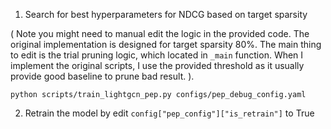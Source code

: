 1. Search for best hyperparameters for NDCG based on target sparsity

(
Note you might need to manual edit the logic in the provided code. The original implementation is designed for target sparsity 80%.
The main thing to edit is the trial pruning logic, which located in `_main` function.
When I implement the original scripts, I use the provided threshold as it usually
provide good baseline to prune bad result.
).

```shell
python scripts/train_lightgcn_pep.py configs/pep_debug_config.yaml
```

2. Retrain the model by edit `config["pep_config"]["is_retrain"]` to True
